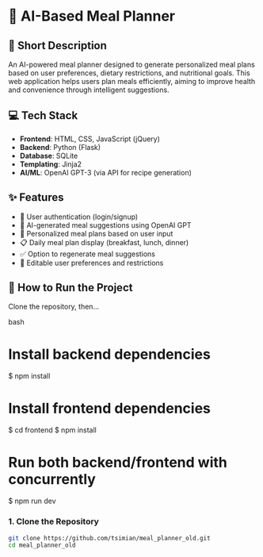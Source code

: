 # 🥗 AI-Based Meal Planner

## 📝 Short Description
An AI-powered meal planner designed to generate personalized meal plans based on user preferences, dietary restrictions, and nutritional goals. This web application helps users plan meals efficiently, aiming to improve health and convenience through intelligent suggestions.

## 💻 Tech Stack
- **Frontend**: HTML, CSS, JavaScript (jQuery)
- **Backend**: Python (Flask)
- **Database**: SQLite
- **Templating**: Jinja2
- **AI/ML**: OpenAI GPT-3 (via API for recipe generation)

## ✨ Features
- 🔐 User authentication (login/signup)
- 🧠 AI-generated meal suggestions using OpenAI GPT
- 🥗 Personalized meal plans based on user input
- 📋 Daily meal plan display (breakfast, lunch, dinner)
- ✅ Option to regenerate meal suggestions
- 📝 Editable user preferences and restrictions

## 🚀 How to Run the Project
Clone the repository, then...

bash
# Install backend dependencies
$ npm install

# Install frontend dependencies
$ cd frontend
$ npm install

# Run both backend/frontend with concurrently
$ npm run dev

### 1. Clone the Repository
```bash
git clone https://github.com/tsimian/meal_planner_old.git
cd meal_planner_old
